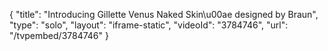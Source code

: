 {
    "title": "Introducing Gillette Venus Naked Skin\u00ae designed by Braun",
    "type": "solo",
    "layout": "iframe-static",
    "videoId": "3784746",
    "url": "\/tvpembed\/3784746"
}